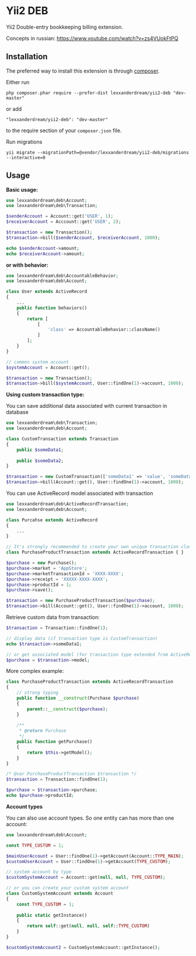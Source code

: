 Yii2 DEB
========
Yii2 Double-entry bookkeeping billing extension.

Concepts in russian: https://www.youtube.com/watch?v=zs4VUokFtPQ

Installation
------------

The preferred way to install this extension is through [composer](http://getcomposer.org/download/).

Either run

```
php composer.phar require --prefer-dist lexxanderdream/yii2-deb "dev-master"
```

or add

```
"lexxanderdream/yii2-deb": "dev-master"
```

to the require section of your `composer.json` file.


Run migrations
```
yii migrate --migrationPath=@vendor/lexxanderdream/yii2-deb/migrations --interactive=0
```

Usage
-----

**Basic usage:**

```php
use lexxanderdream\deb\Account;
use lexxanderdream\deb\Transaction;

$senderAccount = Account::get('USER', 1);
$receiverAccount = Acccount::get('USER', 2);

$transaction = new Transaction();
$transaction->bill($senderAccount, $receiverAccount, 1000);

echo $senderAccount->amount;
echo $receiverAccount->amount;
```

**or with behavior:**

```php
use lexxanderdream\deb\AccountableBehavior;
use lexxanderdream\deb\Account;

class User extends ActiveRecord
{
    ...
    public function behaviors()
    {
        return [
            [
                'class' => AccountableBehavior::className()
            ]
        ];
    }
}

// common system account
$systemAccount = Account::get();

$transaction = new Transaction();
$transaction->bill($systemAccount, User::findOne(1)->account, 1000);
```

**Using custom transaction type:**

You can save additional data associated with current transaction in database
```php
use lexxanderdream\deb\Transaction;
use lexxanderdream\deb\Account;

class CustomTransaction extends Transaction
{
    public $someData1;
    
    public $someData2;
}

$transaction = new CustomTransaction(['someData1' => 'value', 'someData2' => 1]);
$transaction->bill(Account::get(), User::findOne(1)->account, 1000);
```

You can use ActiveRecord model associated with transaction
```php
use lexxanderdream\deb\ActiveRecordTransaction;
use lexxanderdream\deb\Account;

class Purcahse extends ActiveRecord
{
    ...
}

// It's strongly recommended to create your own unique transaction class for each transaction type
class PurchaseProductTransaction extends ActiveRecordTransaction { }

$purchase = new Purchase();
$purchase->market = 'AppStore';
$purchase->marketTransactionId = 'XXXX-XXXX';
$purchase->receipt = 'XXXXX-XXXX-XXXX';
$purchase->productId = 1;
$purchase->save();

$transaction = new PurchaseProductTransaction($purchase);
$transaction->bill(Account::get(), User::findOne(1)->account, 1000);
```

Retrieve custom data from transaction:
```php
$transaction = Transaction::findOne(1);

// display data (if transaction type is CustomTransaction)
echo $transaction->someData1;

// or get associated model (for transaction type extended from ActiveRecordTransaction)
$purchase = $transaction->model;
```
More complex example:
```php
class PurchaseProductTransaction extends ActiveRecordTransaction
{
    // strong typing
    public function __construct(Purchase $purchase)
    {
        parent::__construct($purchase);
    }
    
    /**
     * @return Purchase
     */
    public function getPurchase()
    {
        return $this->getModel();
    }
}

/* @var PurchaseProductTransaction $transaction */
$transaction = Transaction::findOne(1);

$purchase = $transaction->purchase;
echo $purchase->productId;
```

**Account types**

You can also use account types. So one entity can has more than one account:
```php
use lexxanderdream\deb\Account;

const TYPE_CUSTOM = 1;

$mainUserAccount = User::findOne(1)->getAccount(Account::TYPE_MAIN);
$customUserAccount = User::findOne(1)->getAccount(TYPE_CUSTOM);

// system account by type
$customSystemAccount = Account::get(null, null, TYPE_CUSTOM);

// or you can create your custom system account
class CustomSystemAccount extends Account
{
    const TYPE_CUSTOM = 1;
    
    public static getInstance()
    {
        return self::get(null, null, self::TYPE_CUSTOM)
    }
}

$customSystemAccount2 = CustomSystemAccount::getInstance();
```
